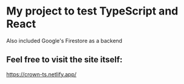 # My project to test TypeScript and React
Also included Google's Firestore as a backend

## Feel free to visit the site itself:
https://crown-ts.netlify.app/
